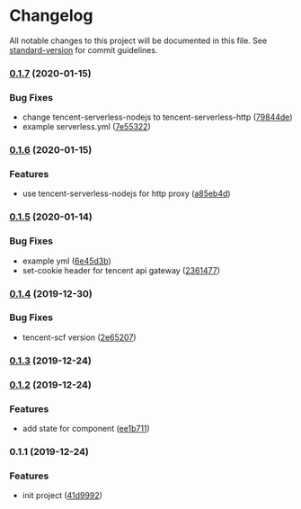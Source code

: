 # Changelog

All notable changes to this project will be documented in this file. See [standard-version](https://github.com/conventional-changelog/standard-version) for commit guidelines.

### [0.1.7](https://github.com/serverless-components/tencent-egg/compare/v0.1.6...v0.1.7) (2020-01-15)


### Bug Fixes

* change tencent-serverless-nodejs to tencent-serverless-http ([79844de](https://github.com/serverless-components/tencent-egg/commit/79844def51d30ec12f029c914b7997ef7a6921f5))
* example serverless.yml ([7e55322](https://github.com/serverless-components/tencent-egg/commit/7e553229fa7864e91c43a08d594cf939a2219f43))

### [0.1.6](https://github.com/serverless-components/tencent-egg/compare/v0.1.5...v0.1.6) (2020-01-15)


### Features

* use tencent-serverless-nodejs for http proxy ([a85eb4d](https://github.com/serverless-components/tencent-egg/commit/a85eb4d1cdc7794ac2a39a5aab7a17dcd262efbf))

### [0.1.5](https://github.com/serverless-components/tencent-egg/compare/v0.1.4...v0.1.5) (2020-01-14)


### Bug Fixes

* example yml ([6e45d3b](https://github.com/serverless-components/tencent-egg/commit/6e45d3bab43b24b38c178015823c6781c1f72ed3))
* set-cookie header for tencent api gateway ([2361477](https://github.com/serverless-components/tencent-egg/commit/23614771db7ae1e782ffc150a87ee1384874a42f))

### [0.1.4](https://github.com/serverless-components/tencent-egg/compare/v0.1.3...v0.1.4) (2019-12-30)


### Bug Fixes

* tencent-scf version ([2e65207](https://github.com/serverless-components/tencent-egg/commit/2e6520764067add003cf28b5ec02e60bc3273233))

### [0.1.3](https://github.com/serverless-components/tencent-egg/compare/v0.1.2...v0.1.3) (2019-12-24)

### [0.1.2](https://github.com/serverless-components/tencent-egg/compare/v0.1.1...v0.1.2) (2019-12-24)


### Features

* add state for component ([ee1b711](https://github.com/serverless-components/tencent-egg/commit/ee1b7116892ba57044c576b8f6ea9773a872505a))

### 0.1.1 (2019-12-24)


### Features

* init project ([41d9992](https://github.com/serverless-components/tencent-egg/commit/41d99924ae3e01a41c4a159b1864dc0610f66d97))

